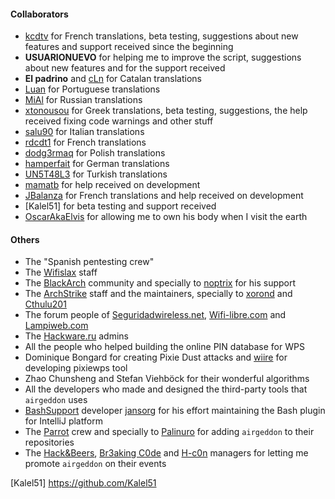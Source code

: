 #### Collaborators

- [kcdtv] for French translations, beta testing, suggestions about new features and support received since the beginning
- **USUARIONUEVO** for helping me to improve the script, suggestions about new features and for the support received
- **El padrino** and [cLn] for Catalan translations
- [Luan] for Portuguese translations
- [MiAl] for Russian translations
- [xtonousou] for Greek translations, beta testing, suggestions, the help received fixing code warnings and other stuff
- [salu90] for Italian translations
- [rdcdt1] for French translations
- [dodg3rmaq] for Polish translations
- [hamperfait] for German translations
- [UN5T48L3] for Turkish translations
- [mamatb] for help received on development
- [JBalanza] for French translations and help received on development
- [Kalel51] for beta testing and support received
- [OscarAkaElvis] for allowing me to own his body when I visit the earth

#### Others

- The "Spanish pentesting crew"
- The [Wifislax] staff
- The [BlackArch] community and specially to [noptrix] for his support
- The [ArchStrike] staff and the maintainers, specially to [xorond] and [Cthulu201]
- The forum people of [Seguridadwireless.net], [Wifi-libre.com] and [Lampiweb.com]
- The [Hackware.ru] admins
- All the people who helped building the online PIN database for WPS
- Dominique Bongard for creating Pixie Dust attacks and [wiire] for developing pixiewps tool
- Zhao Chunsheng and Stefan Viehböck for their wonderful algorithms
- All the developers who made and designed the third-party tools that `airgeddon` uses
- [BashSupport] developer [jansorg] for his effort maintaining the Bash plugin for IntelliJ platform
- The [Parrot] crew and specially to [Palinuro] for adding `airgeddon` to their repositories
- The [Hack&Beers], [Br3aking C0de] and [H-c0n] managers for letting me promote `airgeddon` on their events

<!-- URLs -->
[Wifislax]: https://www.wifislax.com
[BlackArch]: https://blackarch.org
[ArchStrike]: https://archstrike.org/wiki
[Seguridadwireless.net]: https://foro.seguridadwireless.net
[Wifi-libre.com]: https://www.wifi-libre.com
[Lampiweb.com]: https://lampiweb.com/foro
[Hackware.ru]: https://hackware.ru
[BashSupport]: https://github.com/jansorg/BashSupport
[Parrot]: https://www.parrotsec.org/
[Hack&Beers]: https://twitter.com/hackandbeers
[Br3aking C0de]: https://n0ipr0cs.github.io/br3akingc0de/
[H-c0n]: https://www.h-c0n.com/p/home.html

<!-- Github URLs -->
[Kcdtv]: https://github.com/kcdtv
[cLn]: https://github.com/cLn73
[Luan]: https://github.com/Luan7805
[MiAl]: https://github.com/Mi-Al
[xtonousou]: https://github.com/xtonousou
[OscarAkaElvis]: https://github.com/OscarAkaElvis
[jansorg]: https://github.com/jansorg
[wiire]: https://github.com/wiire
[noptrix]: https://github.com/noptrix
[xorond]: https://github.com/xorond
[Cthulu201]: https://github.com/Cthulu201
[salu90]: https://github.com/salu90
[Palinuro]: https://github.com/PalinuroSec
[rdcdt1]: https://github.com/rdcdt1
[dodg3rmaq]: https://github.com/dodg3rmaq
[hamperfait]: https://github.com/hamperfait
[UN5T48L3]: https://github.com/UN5T48L3
[mamatb]: https://github.com/mamatb
[JBalanza]: https://github.com/JBalanza
[Kalel51] https://github.com/Kalel51